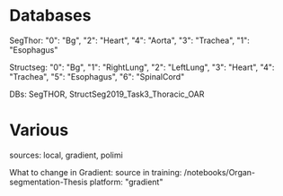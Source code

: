 # Databases
SegThor:
"0": "Bg",
"2": "Heart",
"4": "Aorta",
"3": "Trachea",
"1": "Esophagus"

Structseg:
"0": "Bg",
"1": "RightLung",
"2": "LeftLung",
"3": "Heart",
"4": "Trachea",
"5": "Esophagus",
"6": "SpinalCord"

DBs: SegTHOR, StructSeg2019_Task3_Thoracic_OAR

# Various
sources: local, gradient, polimi


What to change in Gradient:
source in training:     /notebooks/Organ-segmentation-Thesis
platform: "gradient"